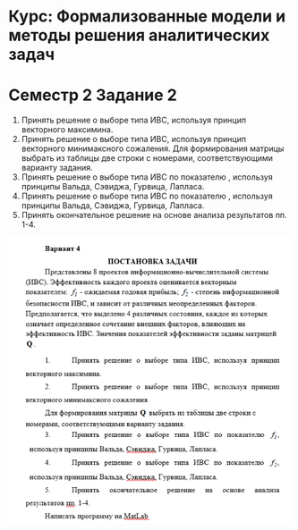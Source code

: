 # Курс: Формализованные модели и методы решения аналитических задач

# Семестр 2 Задание 2

1.	Принять решение о выборе типа ИВС, используя принцип векторного максимина. 
2.	Принять решение о выборе типа ИВС, используя принцип векторного минимаксного сожаления. 
Для формирования матрицы   выбрать из таблицы две строки с номерами, соответствующими варианту задания.
3.	Принять решение о выборе типа ИВС по показателю  , используя принципы Вальда, Сэвиджа, Гурвица, Лапласа.
4.	Принять решение о выборе типа ИВС по показателю  , используя принципы Вальда, Сэвиджа, Гурвица, Лапласа.
5.	Принять окончательное решение на основе анализа результатов пп. 1-4.



![img.png](img.png)